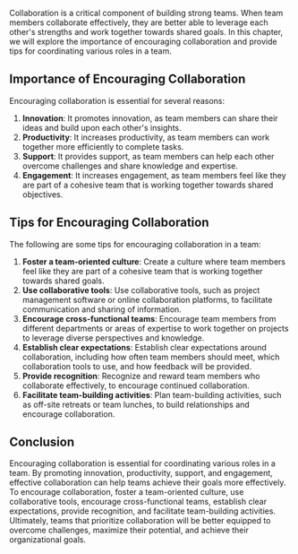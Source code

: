 

Collaboration is a critical component of building strong teams. When team members collaborate effectively, they are better able to leverage each other's strengths and work together towards shared goals. In this chapter, we will explore the importance of encouraging collaboration and provide tips for coordinating various roles in a team.

## Importance of Encouraging Collaboration

Encouraging collaboration is essential for several reasons:

1. **Innovation**: It promotes innovation, as team members can share their ideas and build upon each other's insights.
2. **Productivity**: It increases productivity, as team members can work together more efficiently to complete tasks.
3. **Support**: It provides support, as team members can help each other overcome challenges and share knowledge and expertise.
4. **Engagement**: It increases engagement, as team members feel like they are part of a cohesive team that is working together towards shared objectives.

## Tips for Encouraging Collaboration

The following are some tips for encouraging collaboration in a team:

1. **Foster a team-oriented culture**: Create a culture where team members feel like they are part of a cohesive team that is working together towards shared goals.
2. **Use collaborative tools**: Use collaborative tools, such as project management software or online collaboration platforms, to facilitate communication and sharing of information.
3. **Encourage cross-functional teams**: Encourage team members from different departments or areas of expertise to work together on projects to leverage diverse perspectives and knowledge.
4. **Establish clear expectations**: Establish clear expectations around collaboration, including how often team members should meet, which collaboration tools to use, and how feedback will be provided.
5. **Provide recognition**: Recognize and reward team members who collaborate effectively, to encourage continued collaboration.
6. **Facilitate team-building activities**: Plan team-building activities, such as off-site retreats or team lunches, to build relationships and encourage collaboration.

## Conclusion

Encouraging collaboration is essential for coordinating various roles in a team. By promoting innovation, productivity, support, and engagement, effective collaboration can help teams achieve their goals more effectively. To encourage collaboration, foster a team-oriented culture, use collaborative tools, encourage cross-functional teams, establish clear expectations, provide recognition, and facilitate team-building activities. Ultimately, teams that prioritize collaboration will be better equipped to overcome challenges, maximize their potential, and achieve their organizational goals.
